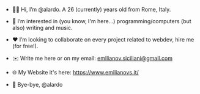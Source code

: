 - 🙋‍♂️ Hi, I’m @alardo. A 26 (currently) years old from Rome, Italy.
- 👀 I’m interested in (you know, I'm here...) programming/computers (but also) writing and music. 
- ♥️ I’m looking to collaborate on every project related to webdev, hire me (for free!).
- ✉️ Write me here or on my email: emilianov.siciliani@gmail.com
- 🌐 My Website it's here: https://www.emilianovs.it/

- 👋 Bye-bye, @alardo

